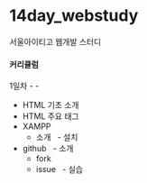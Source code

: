 # 14day_webstudy
서울아이티고 웹개발 스터디<br>


#### 커리큘럼
1일차 - -
- HTML 기초 소개
- HTML 주요 태그 
- XAMPP 
   - 소개
   - 설치
- github
     - 소개
     - fork
     - issue
   - 실습
